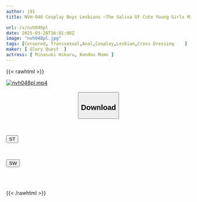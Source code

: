 ```yaml
---
author: j91
title: NVH-048 Cosplay Boys Lesbians ~The Saliva Of Cute Young Girls Mixes Together~ Kondo Mumu/Minazuki Hikaru

url: /v/nvh048pl
date: 2025-03-28T16:01:00Z
image: "nvh048pl.jpg"
tags: [Censored, Transsexual,Anal,Cosplay,Lesbian,Cross Dressing	]
maker: [ Glory Quest  ]
actress: [ Minasuki Hikaru, Kondou Mumu ]
---
```



{{< rawhtml >}}

<div class="video" data-videoid="PqLoXv607qt02Q2">
    <a href="javascript:;">
        <img src="/v/nvh048pl/nvh048pl.jpg" width="WIDTH" height="HEIGHT" alt="nvh048pl.mp4" loading="lazy">
    </a>
</div>

<script type="text/javascript" src="https://j91.asia/asset/on-demand-st.js"></script>

<br>
  <link rel="stylesheet" href="https://j91.asia/asset/bs5.css">
  
  <center>
  <button class="btn btn-primary" type="button" data-bs-toggle="collapse" data-bs-target=".multi-collapse" aria-expanded="false" aria-controls="multiCollapseExample1 multiCollapseExample2"><h2>Download</h2></button></center>
</p>
<div class="row">
  <div class="col">
    <div class="collapse multi-collapse" id="multiCollapseExample1">
      <div class="card card-body">
	      	      <br>
<div class="buttons">  
<p><a href="/v/nvh048pl/st.html" target="_blank"><button class="btn-hover color-3"><i class="fa fa-download"></i> ST</button></a></p></div>
    </div>
  </div>
</div>
  <div class="col">
    <div class="collapse multi-collapse" id="multiCollapseExample2">
      <div class="card card-body">
	      <br>
<div class="buttons">
<p><a href="/v/nvh048pl/sw.html" target="_blank"><button class="btn-hover color-2"><i class="fa fa-download"></i> SW</button></a></p></div>
<br><br>
      </div>
    </div>
  </div>
</div>

{{< /rawhtml >}}